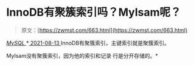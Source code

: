<!--yml
category: 未分类
date: 0001-01-01 00:00:00
--->

# InnoDB有聚簇索引吗？MyIsam呢？

> 原文：[https://zwmst.com/663.html](https://zwmst.com/663.html)

   [ *MySQL* ](https://zwmst.com/mysql)*[ <time datetime="2021-08-14T07:52:15+08:00"> 2021-08-13 </time> ](https://zwmst.com/663.html)  InnoDB有聚簇索引，主键索引就是聚簇索引。

MyIsam没有聚簇索引，因为他的索引和记录 行是分开存储的。*